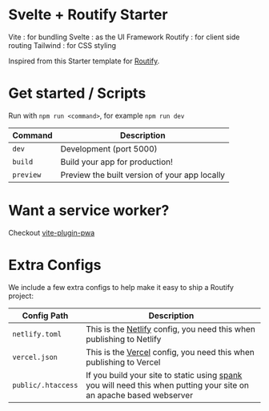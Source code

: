 # Svelte + Routify Starter

Vite : for bundling 
Svelte : as the UI Framework
Routify : for client side routing
Tailwind : for CSS styling

Inspired from this Starter template for [Routify](https://github.com/roxiness/routify).

# Get started / Scripts

Run with `npm run <command>`, for example `npm run dev`

| Command   | Description                                   |
|-----------|-----------------------------------------------|
| `dev`     | Development (port 5000)                       |
| `build`   | Build your app for production!                |
| `preview` | Preview the built version of your app locally |

# Want a service worker?
Checkout [vite-plugin-pwa](http://npmjs.org/vite-plugin-pwa)

# Extra Configs
We include a few extra configs to help make it easy to ship a Routify project:

| Config Path        | Description                                                                                                                                                |
|--------------------|------------------------------------------------------------------------------------------------------------------------------------------------------------|
| `netlify.toml`     | This is the [Netlify](https://www.netlify.com/) config, you need this when publishing to Netlify                                                           |
| `vercel.json`      | This is the [Vercel](https://vercel.com/) config, you need this when publishing to Vercel                                                                  |
| `public/.htaccess` | If you build your site to static using [spank](https://www.npmjs.com/package/spank) you will need this when putting your site on an apache based webserver |# listinggen-js
